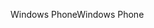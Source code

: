 <span data-ttu-id="03b89-101">Windows Phone</span><span class="sxs-lookup"><span data-stu-id="03b89-101">Windows Phone</span></span>